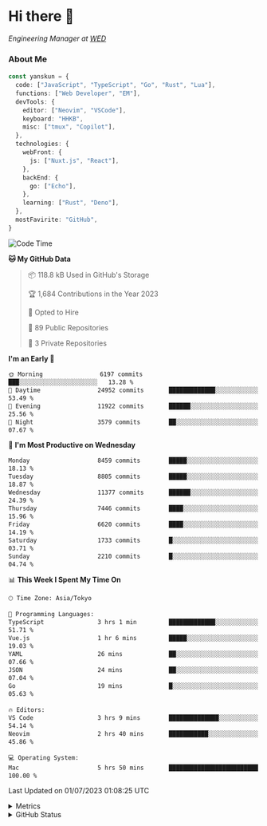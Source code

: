 # Hi there&nbsp;:wave:

<!-- ![Alt text](https://spotify-recently-played-readme.vercel.app/api?user=31kynbuubkiu3r4qh4hjuaglhfay) -->

_Engineering Manager at [WED](https://github.com/wedinc)_

### About Me

```ts
const yanskun = {
  code: ["JavaScript", "TypeScript", "Go", "Rust", "Lua"],
  functions: ["Web Developer", "EM"],
  devTools: {
    editor: ["Neovim", "VSCode"],
    keyboard: "HHKB",
    misc: ["tmux", "Copilot"],
  },
  technologies: {
    webFront: {
      js: ["Nuxt.js", "React"],
    },
    backEnd: {
      go: ["Echo"],
    },
    learning: ["Rust", "Deno"],
  },
  mostFavirite: "GitHub",
}
```

<!--START_SECTION:waka-->
![Code Time](http://img.shields.io/badge/Code%20Time-349%20hrs%2048%20mins-blue)

**🐱 My GitHub Data** 

> 📦 118.8 kB Used in GitHub's Storage 
 > 
> 🏆 1,684 Contributions in the Year 2023
 > 
> 💼 Opted to Hire
 > 
> 📜 89 Public Repositories 
 > 
> 🔑 3 Private Repositories 
 > 
**I'm an Early 🐤** 

```text
🌞 Morning                6197 commits        ███░░░░░░░░░░░░░░░░░░░░░░   13.28 % 
🌆 Daytime                24952 commits       █████████████░░░░░░░░░░░░   53.49 % 
🌃 Evening                11922 commits       ██████░░░░░░░░░░░░░░░░░░░   25.56 % 
🌙 Night                  3579 commits        ██░░░░░░░░░░░░░░░░░░░░░░░   07.67 % 
```
📅 **I'm Most Productive on Wednesday** 

```text
Monday                   8459 commits        █████░░░░░░░░░░░░░░░░░░░░   18.13 % 
Tuesday                  8805 commits        █████░░░░░░░░░░░░░░░░░░░░   18.87 % 
Wednesday                11377 commits       ██████░░░░░░░░░░░░░░░░░░░   24.39 % 
Thursday                 7446 commits        ████░░░░░░░░░░░░░░░░░░░░░   15.96 % 
Friday                   6620 commits        ████░░░░░░░░░░░░░░░░░░░░░   14.19 % 
Saturday                 1733 commits        █░░░░░░░░░░░░░░░░░░░░░░░░   03.71 % 
Sunday                   2210 commits        █░░░░░░░░░░░░░░░░░░░░░░░░   04.74 % 
```


📊 **This Week I Spent My Time On** 

```text
🕑︎ Time Zone: Asia/Tokyo

💬 Programming Languages: 
TypeScript               3 hrs 1 min         █████████████░░░░░░░░░░░░   51.71 % 
Vue.js                   1 hr 6 mins         █████░░░░░░░░░░░░░░░░░░░░   19.03 % 
YAML                     26 mins             ██░░░░░░░░░░░░░░░░░░░░░░░   07.66 % 
JSON                     24 mins             ██░░░░░░░░░░░░░░░░░░░░░░░   07.04 % 
Go                       19 mins             █░░░░░░░░░░░░░░░░░░░░░░░░   05.63 % 

🔥 Editors: 
VS Code                  3 hrs 9 mins        ██████████████░░░░░░░░░░░   54.14 % 
Neovim                   2 hrs 40 mins       ███████████░░░░░░░░░░░░░░   45.86 % 

💻 Operating System: 
Mac                      5 hrs 50 mins       █████████████████████████   100.00 % 
```


 Last Updated on 01/07/2023 01:08:25 UTC
<!--END_SECTION:waka-->

<details>
  <summary>Metrics</summary>
  <img src="https://github.com/yanskun/yanskun/blob/main/github-metrics.svg" alt="Metrics">
</details>

<details>
  <summary>GitHub Status</summary>
  <picture>
    <source media="(prefers-color-scheme: dark)" srcset="https://raw.githubusercontent.com/yanskun/yanskun/master/profile-summary-card-output/nord_dark/0-profile-details.svg">
   <img src="https://raw.githubusercontent.com/yanskun/yanskun/master/profile-summary-card-output/default/0-profile-details.svg">
  </picture>
  <br>
  <picture>
    <source media="(prefers-color-scheme: dark)" srcset="https://raw.githubusercontent.com/yanskun/yanskun/master/profile-summary-card-output/nord_dark/1-repos-per-language.svg">
   <img src="https://raw.githubusercontent.com/yanskun/yanskun/master/profile-summary-card-output/default/1-repos-per-language.svg">
  </picture>
  <picture>
    <source media="(prefers-color-scheme: dark)" srcset="https://raw.githubusercontent.com/yanskun/yanskun/master/profile-summary-card-output/nord_dark/2-most-commit-language.svg">
   <img src="https://raw.githubusercontent.com/yanskun/yanskun/master/profile-summary-card-output/default/2-most-commit-language.svg">
  </picture>
  <br>
  <picture>
    <source media="(prefers-color-scheme: dark)" srcset="https://raw.githubusercontent.com/yanskun/yanskun/master/profile-summary-card-output/nord_dark/3-stats.svg">
   <img src="https://raw.githubusercontent.com/yanskun/yanskun/master/profile-summary-card-output/default/3-stats.svg">
  </picture>
  <picture>
    <source media="(prefers-color-scheme: dark)" srcset="https://raw.githubusercontent.com/yanskun/yanskun/master/profile-summary-card-output/nord_dark/4-productive-time.svg">
   <img src="https://raw.githubusercontent.com/yanskun/yanskun/master/profile-summary-card-output/default/4-productive-time.svg">
  </picture>
</details>

